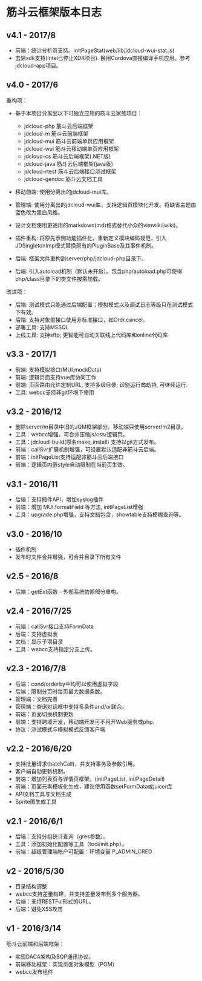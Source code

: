 # 筋斗云框架版本日志

## v4.1 - 2017/8

- 前端：统计分析页支持。initPageStat(web/lib/jdcloud-wui-stat.js)
- 去除xdk支持(Intel已停止XDK项目). 换用Cordova直接编译手机应用。参考jdcloud-app项目。

## v4.0 - 2017/6

重构项：

- 基于本项目分离出以下可独立应用的筋斗云家族项目：
	- jdcloud-php 筋斗云后端框架
	- jdcloud-m 筋斗云前端框架
	- jdcloud-mui 筋斗云前端单页应用框架
	- jdcloud-wui 筋斗云移动端单页应用框架
	- jdcloud-cs 筋斗云后端框架(.NET版)
	- jdcloud-java 筋斗云后端框架(java版)
	- jdcloud-rtest 筋斗云后端接口测试框架
	- jdcloud-gendoc 筋斗云文档工具

- 移动前端: 使用分离出的jdcloud-mui库。
- 管理端: 使用分离出的jdcloud-wui库，支持逻辑页模块化开发。将缺省主题由蓝色改为黑白风格。
- 设计文档使用更通用的markdown(md)格式替代小众的vimwiki(wiki)。
- 插件重构: 将原先示例功能插件化，重新定义模块编码规范，引入JDSingletonImp模式替换原有的PluginBase及其事件机制。
- 后端: 框架文件重构到server/php/jdcloud-php目录下。
- 后端: 引入autoload机制（默认未开启）。包含php/autoload.php可使得php/class目录下的类文件按需加载。

改进项：

- 后端: 测试模式只能通过后端配置；模拟模式以及调试日志等级只在测试模式下有效。
- 后端: 支持对象型接口使用非标准接口，如Ordr.cancel。
- 部署工具: 支持MSSQL
- 上线工具: 支持sftp; 更智能可自动关联线上代码库和online代码库

## v3.3 - 2017/1

- 前端: 支持模拟接口(MUI.mockData)
- 前端: 逻辑页面支持vue库协同工作
- 前端: 页面路由允许定制URL, 支持多级目录; 识别运行商劫持, 可继续运行.
- 工具: webcc支持非git环境下使用

## v3.2 - 2016/12

- 删除server/m目录中旧的JQM框架部分。移动端只使用server/m2目录。
- 工具：webcc增强，可合并压缩js/css/逻辑页。
- 工具：jdcloud-build(原名make_install) 支持以git方式发布。
- 前端：callSvr扩展机制增强，可设置默认适配非筋斗云后端。
- 前端：initPageList支持适配非筋斗云后端接口
- 前端：逻辑页内嵌style自动限制在当前页生效。

## v3.1 - 2016/11

- 后端：支持插件API，增加syslog插件
- 前端：增加 MUI.formatField 等方法, initPageList增强
- 工具：upgrade.php增强，支持文档包含，showtable支持模糊查询等。

## v3.0 - 2016/10

- 插件机制
- 发布时文件合并增强，可合并目录下所有文件

## v2.5 - 2016/8

- 后端：getExt函数 - 外部系统依赖部分重构。

## v2.4 - 2016/7/25

- 前端：callSvr接口支持FormData
- 后端：支持虚拟表
- 文档：显示子项目录
- 工具：webcc支持指定分支上传。

## v2.3 - 2016/7/8

- 后端：cond/orderby中均可以使用虚拟字段
- 后端：限制分页时每页最大数据条数。
- 管理端：文档完善
- 管理端：查询对话框中支持多条件and/or联合。
- 前端：页面切换机制更新
- 前端：支持跨域开发，移动端开发可不用开Web服务或php.
- 协议：测试模式与模拟模式反馈客户端

## v2.2 - 2016/6/20

- 支持批量请求(batchCall)，并支持事务及参数引用。
- 客户端自动更新机制。
- 前端：增加列表页与详情页框架。(initPageList, initPageDetail)
- 前端：页面元素模板化生成，建议使用函数setFormData或juicer库
- API文档工具与文档生成
- Sprite图生成工具

## v2.1 - 2016/6/1

- 后端：支持分组统计查询（gres参数）。
- 工具：添加初始化配置等工具（tool/init.php）。
- 前端：超级管理端帐户可配置：环境变量 P_ADMIN_CRED

## v2 - 2016/5/30

- 目录结构调整
- webcc支持差量构建，并支持差量发布到多个服务器。
- 后端：支持RESTFul形式的URL。
- 后端：避免XSS攻击

## v1 - 2016/3/14

筋斗云前端和后端框架：

- 实现DACA架构及BQP通讯协议。
- 前端移动框架：实现页面对象模型（POM）
- webcc发布组件

